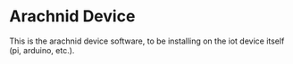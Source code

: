 # Arachnid Device

This is the arachnid device software, to be installing on the
iot device itself (pi, arduino, etc.).

